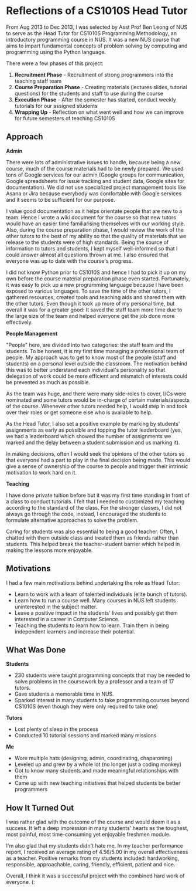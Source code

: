 Reflections of a CS1010S Head Tutor
==

From Aug 2013 to Dec 2013, I was selected by Asst Prof Ben Leong of NUS to serve as the Head Tutor for CS1010S Programming Methodology, an introductory programming course in NUS. It was a new NUS course that aims to impart fundamental concepts of problem solving by computing and programming using the Python language.

There were a few phases of this project:

1. **Recruitment Phase** - Recruitment of strong programmers into the teaching staff team
2. **Course Preparation Phase** - Creating materials (lectures slides, tutorial questions) for the students and staff to use during the course
3. **Execution Phase** - After the semester has started, conduct weekly tutorials for our assigned students
4. **Wrapping Up** - Reflection on what went well and how we can improve for future semesters of teaching CS1010S


## Approach ##

**Admin**

There were lots of administrative issues to handle, because being a new course, much of the course materials had to be newly prepared. We used tons of Google services for our admin (Google groups for communication, Google spreadsheets for issue tracking and student data, Google sites for documentation). We did not use specialized project management tools like Asana or Jira because everybody was comfortable with Google services and it seems to be sufficient for our purpose.

I value good documentation as it helps orientate people that are new to a team. Hence I wrote a wiki document for the course so that new tutors would have an easier time familiarising themselves with our working style. Also, during the course preparation phase, I would review the work of the other tutors to the best of my ability so that the quality of materials that we release to the students were of high standards. Being the source of information to tutors and students, I kept myself well-informed so that I could answer almost all questions thrown at me. I also ensured that everyone was up to date with the course's progress. 

I did not know Python prior to CS1010S and hence I had to pick it up on my own before the course material preparation phase even started. Fortunately, it was easy to pick up a new programming language because I have been exposed to various languages. To save the time of the other tutors, I gathered resources, created tools and teaching aids and shared them with the other tutors. Even though it took up more of my personal time, but overall it was for a greater good: It saved the staff team more time due to the large size of the team and helped everyone get the job done more effectively.

**People Management**

"People" here, are divided into two categories: the staff team and the students. To be honest, it is my first time managing a professional team of people. My approach was to get to know most of the people (staff and students) on a personal level outside the classroom. The motivation behind this was to better understand each individual's personality so that delegation of work could be more efficient and mismatch of interests could be prevented as much as possible.

As the team was huge, and there were many side-roles to cover, I/Cs were nominated and some tutors would be in-charge of certain materials/aspects of the course. Whenever other tutors needed help, I would step in and took over their roles or get someone else who is available to help.

As the Head Tutor, I also set a positive example by marking by students' assignments as early as possible and topping the tutor leaderboard (yes, we had a leaderboard which showed the number of assignments we marked and the delay between a student submission and us marking it).

In making decisions, often I would seek the opinions of the other tutors so that everyone had a part to play in the final decision being made. This would give a sense of ownership of the course to people and trigger their intrinsic motivation to work hard on it.

**Teaching**

I have done private tuition before but it was my first time standing in front of a class to conduct tutorials. I felt that I needed to customized my teaching according to the standard of the class. For the stronger classes, I did not always go through the code, instead, I encouraged the students to formulate alternative approaches to solve the problem.

Caring for students was also essential to being a good teacher. Often, I chatted with them outside class and treated them as friends rather than students. This helped break the teacher-student barrier which helped in making the lessons more enjoyable.


## Motivations ##

I had a few main motivations behind undertaking the role as Head Tutor:
- Learn to work with a team of talented individuals (elite bunch of tutors).
- Learn how to run a course well. Many courses in NUS left students uninterested in the subject matter.
- Leave a positive impact in the students' lives and possibly get them interested in a career in Computer Science. 
- Teaching the students to learn how to learn. Train them in being independent learners and increase their potential.


## What Was Done ##

**Students**
- 230 students were taught programming concepts that may be needed to solve problems in the coursework by a professor and a team of 17 tutors.
- Gave students a memorable time in NUS.
- Sparked interest in many students to take programming courses beyond CS1010S (even though they were only required to take one)

**Tutors**
- Lost plenty of sleep in the process
- Conducted 10 tutorial sessions and marked many missions

**Me**
- Wore multiple hats (designing, admin, coordinating, chaparoning)
- Leveled up and grew by a whole lot (no longer just a coding monkey)
- Got to know many students and made meaningful relationships with them
- Came up with new teaching initiatives that helped students be better programmers


## How It Turned Out ##

I was rather glad with the outcome of the course and would deem it as a success. It left a deep impression in many students' hearts as the toughest, most painful, most time-consuming yet enjoyable freshmen module.

I'm also glad that my students didn't hate me. In my teacher performance report, I received an average rating of 4.56/5.00 in my overall effectiveness as a teacher. Positive remarks from my students included: hardworking, responsible, approachable, caring, friendly, efficient, patient and nice.

Overall, I think it was a successful project with the combined hard work of everyone. (:
